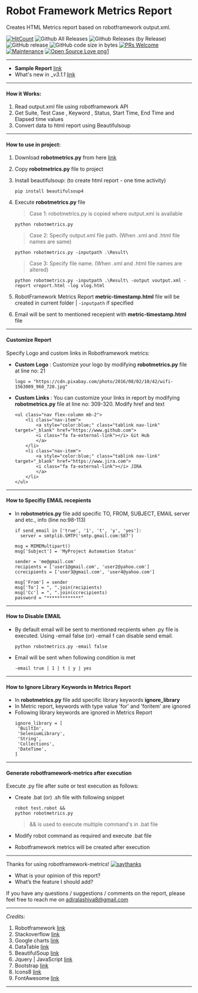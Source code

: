 # Robot Framework Metrics Report

Creates HTML Metrics report based on robotframework output.xml.

[![HitCount](http://hits.dwyl.io/adiralashiva8/robotframework-metrics.svg)](http://hits.dwyl.io/adiralashiva8/robotframework-metrics)
![Github All Releases](https://img.shields.io/github/downloads/adiralashiva8/robotframework-metrics/total.svg)
![Github Releases (by Release)](https://img.shields.io/github/downloads/adiralashiva8/robotframework-metrics/v3.1.1/total.svg)
![GitHub release](https://img.shields.io/github/release/adiralashiva8/robotframework-metrics.svg)
![GitHub code size in bytes](https://img.shields.io/github/languages/code-size/adiralashiva8/robotframework-metrics.svg)
[![PRs Welcome](https://img.shields.io/badge/PRs-welcome-brightgreen.svg?style=flat-square)](http://makeapullrequest.com)
[![Maintenance](https://img.shields.io/badge/Maintained%3F-yes-green.svg)](https://GitHub.com/Naereen/StrapDown.js/graphs/commit-activity)
[![Open Source Love png1](https://badges.frapsoft.com/os/v1/open-source.png?v=103)](https://github.com/ellerbrock/open-source-badges/)

---
 - __Sample Report__ [link](https://robotframework-metrics.netlify.com/)
 - What's new in __v3.1.1_ [link](https://github.com/adiralashiva8/robotframework-metrics/releases/tag/v3.1.1)

---

#### How it Works:

1. Read output.xml file using robotframework API
2. Get Suite, Test Case , Keyword , Status, Start Time, End Time and Elapsed time values
3. Convert data to html report using Beautifulsoup

---

#### How to use in project:

1. Download __robotmetrics.py__ from here [link](https://github.com/adiralashiva8/robotframework-metrics/releases/download/v3.1.1/robotmetrics.py)

2. Copy __robotmetrics.py__ file to project

3. Install beautifulsoup: (to create html report - one time activity)

    ```
    pip install beautifulsoup4
    ```

4. Execute __robotmetrics.py__ file

    > Case 1: robotmetrics.py is copied where output.xml is available

    ```
    python robotmetrics.py
    ```

    > Case 2: Specify output.xml file path. (When .xml and .html file names are same)

    ```
    python robotmetrics.py -inputpath .\Result\
    ```
    
    > Case 3: Specify file name. (When .xml and .html file names are altered)

    ```
    python robotmetrics.py -inputpath .\Result\ -output voutput.xml -report vreport.html -log vlog.html
    ```
    
5. RobotFramework Metrics Report __metric-timestamp.html__ file will be created in current folder | `-inputpath` if specified

6. Email will be sent to mentioned recepient with __metric-timestamp.html__ file

---

#### Customize Report

Specify Logo and custom links in Robotframework metrics: 

 - __Custom Logo__ : Customize your logo by modifying __robotmetrics.py__ file at line no: 21

     ```
     logo = "https://cdn.pixabay.com/photo/2016/08/02/10/42/wifi-1563009_960_720.jpg"
     ```
 
 - __Custom Links__ : You can customize your links in report by modifying __robotmetrics.py__ file at line no: 309-320. Modify href and text

    ```
    <ul class="nav flex-column mb-2">
        <li class="nav-item">
            <a style="color:blue;" class="tablink nav-link" target="_blank" href="https://www.github.com">
            <i class="fa fa-external-link"></i> Git Hub
            </a>
        </li>
        <li class="nav-item">
            <a style="color:blue;" class="tablink nav-link" target="_blank" href="https://www.jira.com">
            <i class="fa fa-external-link"></i> JIRA
            </a>
        </li>
    </ul>
    ```
 
---
#### How to Specifiy EMAIL recepients
 - In __robotmetrics.py__ file add specific TO, FROM, SUBJECT, EMAIL server and etc., info (line no:98-113)

    ```
    if send_email in ['true', '1', 't', 'y', 'yes']:
      server = smtplib.SMTP('smtp.gmail.com:587')

    msg = MIMEMultipart() 
    msg['Subject'] = 'MyProject Automation Status'

    sender = 'me@gmail.com'
    recipients = ['user1@gmail.com', 'user2@yahoo.com']
    ccrecipients = ['user3@gmail.com', 'user4@yahoo.com']

    msg['From'] = sender
    msg['To'] = ", ".join(recipients)
    msg['Cc'] = ", ".join(ccrecipients)
    password = "*************"
    ``` 

---
#### How to Disable EMAIL
 - By default email will be sent to mentioned recpients when .py file is executed. Using -email false (or) -email f can disable send email.

    ```
    python robotmetrics.py -email false
    ```

 - Email will be sent when following condition is met 
    ```
    -email true | 1 | t | y | yes
    ``` 
---

#### How to Ignore Library Keywords in Metrics Report
 - In __robotmetrics.py__ file add specific library keywords __ignore_library__
 - In Metric report, keywords with type value 'for' and 'foritem' are ignored
 - Following library keywords are ignored in Metrics Report
    ```
    ignore_library = [
     'BuiltIn',
     'SeleniumLibrary',
     'String',
     'Collections',
     'DateTime',
    ] 
    ``` 
---

#### Generate robotframework-metrics after execution

Execute .py file after suite or test execution as follows:

 - Create .bat (or) .sh file with following snippet

    ```
    robot test.robot &&
    python robotmetrics.py
    ```

    > && is used to execute multiple command's in .bat file

  - Modify robot command as required and execute .bat file
  
  - Robotframework metrics will be created after execution

---

Thanks for using robotframework-metrics! [![saythanks](https://img.shields.io/badge/say-thanks-ff69b4.svg)](https://saythanks.io/to/adiralashiva8)

 - What is your opinion of this report?
 - What’s the feature I should add?

If you have any questions / suggestions / comments on the report, please feel free to reach me on adiralashiva8@gmail.com  
 
---

*Credits:*

1. Robotframework [link](https://robot-framework.readthedocs.io/en/v3.0.4/autodoc/robot.result.html)
2. Stackoverflow [link](http://stackoverflow.com)
3. Google charts [link](https://developers.google.com/chart/)
4. DataTable [link](https://datatables.net/examples/basic_init/table_sorting.html)
5. BeautifulSoup [link](http://beautiful-soup-4.readthedocs.io)
6. Jquery | JavaScript [link](https://www.jqueryscript.net)
7. Bootstrap [link](http://getbootstrap.com/docs/4.1/examples/dashboard/)
8. Icons8 [link](https://icons8.com/)
9. FontAwesome [link](https://fontawesome.com)

---